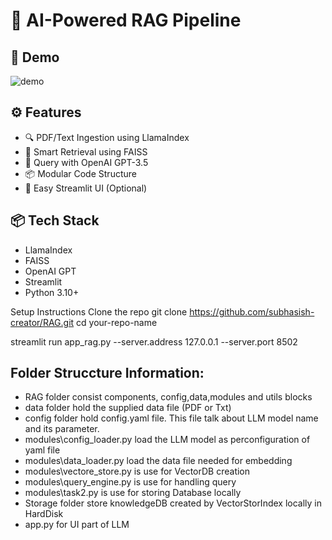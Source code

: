# 🚀 AI-Powered RAG Pipeline

## 📸 Demo

![demo](Image/demo.gif)

## ⚙️ Features

- 🔍 PDF/Text Ingestion using LlamaIndex
- 🧠 Smart Retrieval using FAISS
- 💬 Query with OpenAI GPT-3.5
- 📦 Modular Code Structure
- 🚀 Easy Streamlit UI (Optional)



## 📦 Tech Stack

- LlamaIndex
- FAISS
- OpenAI GPT
- Streamlit
- Python 3.10+

  
Setup Instructions
Clone the repo
git clone https://github.com/subhasish-creator/RAG.git
cd your-repo-name

streamlit run app_rag.py --server.address 127.0.0.1 --server.port 8502

## Folder Struccture Information:
- RAG folder consist components, config,data,modules and utils blocks
- data folder hold the supplied data file (PDF or Txt)
- config folder hold config.yaml file. This file talk about LLM model name and its parameter.
- modules\config_loader.py load the LLM model as perconfiguration of yaml file
- modules\data_loader.py load the data file needed for embedding
- modules\vectore_store.py is use for VectorDB creation
- modules\query_engine.py is use for handling query
- modules\task2.py is use for storing Database locally
- Storage folder store knowledgeDB created by VectorStorIndex locally in HardDisk
- app.py for UI part of LLM
  
